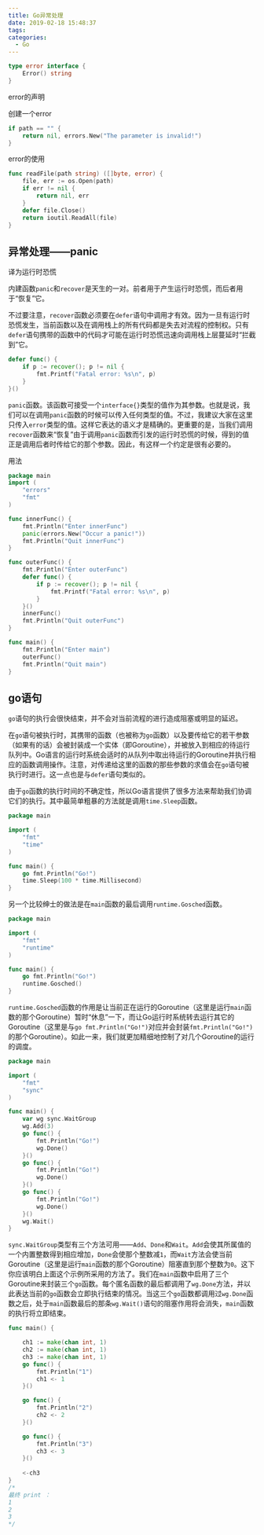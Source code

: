 ```yaml
---
title: Go异常处理
date: 2019-02-18 15:48:37
tags:
categories:
  - Go
---
```


```go
type error interface { 
    Error() string
}
```

error的声明

创建一个error

```go
if path == "" {
    return nil, errors.New("The parameter is invalid!")
}   
```

error的使用

```go
func readFile(path string) ([]byte, error) {
    file, err := os.Open(path)
    if err != nil {
        return nil, err
    }
    defer file.Close()
    return ioutil.ReadAll(file)
}
```

## 异常处理——panic

译为运行时恐慌

内建函数`panic`和`recover`是天生的一对。前者用于产生运行时恐慌，而后者用于“恢复”它。

不过要注意，`recover`函数必须要在`defer`语句中调用才有效。因为一旦有运行时恐慌发生，当前函数以及在调用栈上的所有代码都是失去对流程的控制权。只有`defer`语句携带的函数中的代码才可能在运行时恐慌迅速向调用栈上层蔓延时“拦截到”它。

```go
defer func() {
    if p := recover(); p != nil {
        fmt.Printf("Fatal error: %s\n", p)
    }
}()
```

`panic`函数。该函数可接受一个`interface{}`类型的值作为其参数。也就是说，我们可以在调用`panic`函数的时候可以传入任何类型的值。不过，我建议大家在这里只传入`error`类型的值。这样它表达的语义才是精确的。更重要的是，当我们调用`recover`函数来“恢复”由于调用`panic`函数而引发的运行时恐慌的时候，得到的值正是调用后者时传给它的那个参数。因此，有这样一个约定是很有必要的。

用法

```go
package main
import (
	"errors"
	"fmt"
)

func innerFunc() {
	fmt.Println("Enter innerFunc")
	panic(errors.New("Occur a panic!"))
	fmt.Println("Quit innerFunc")
}

func outerFunc() {
	fmt.Println("Enter outerFunc")
	defer func() {
		if p := recover(); p != nil {
			fmt.Printf("Fatal error: %s\n", p)
		}
	}()
	innerFunc()
	fmt.Println("Quit outerFunc")
}

func main() {
	fmt.Println("Enter main")
	outerFunc()
	fmt.Println("Quit main")
}
```

## go语句

`go`语句的执行会很快结束，并不会对当前流程的进行造成阻塞或明显的延迟。

在`go`语句被执行时，其携带的函数（也被称为`go`函数）以及要传给它的若干参数（如果有的话）会被封装成一个实体（即Goroutine），并被放入到相应的待运行队列中。Go语言的运行时系统会适时的从队列中取出待运行的Goroutine并执行相应的函数调用操作。注意，对传递给这里的函数的那些参数的求值会在`go`语句被执行时进行。这一点也是与`defer`语句类似的。



由于`go`函数的执行时间的不确定性，所以Go语言提供了很多方法来帮助我们协调它们的执行。其中最简单粗暴的方法就是调用`time.Sleep`函数。

```go
package main

import (
    "fmt"
    "time"
)

func main() {
    go fmt.Println("Go!")
    time.Sleep(100 * time.Millisecond)
}
```

另一个比较绅士的做法是在`main`函数的最后调用`runtime.Gosched`函数。

```go
package main

import (
    "fmt"
    "runtime"
)

func main() {
    go fmt.Println("Go!")
    runtime.Gosched()
}
```

`runtime.Gosched`函数的作用是让当前正在运行的Goroutine（这里是运行`main`函数的那个Goroutine）暂时“休息”一下，而让Go运行时系统转去运行其它的Goroutine（这里是与`go fmt.Println("Go!")`对应并会封装`fmt.Println("Go!")`的那个Goroutine）。如此一来，我们就更加精细地控制了对几个Goroutine的运行的调度。

```go
package main

import (
    "fmt"
    "sync"
)

func main() {
    var wg sync.WaitGroup
    wg.Add(3)
    go func() {
        fmt.Println("Go!")
        wg.Done()
    }()
    go func() {
        fmt.Println("Go!")
        wg.Done()
    }()
    go func() {
        fmt.Println("Go!")
        wg.Done()
    }()
    wg.Wait()
}
```

`sync.WaitGroup`类型有三个方法可用——`Add`、`Done`和`Wait`。`Add`会使其所属值的一个内置整数得到相应增加，`Done`会使那个整数减`1`，而`Wait`方法会使当前Goroutine（这里是运行`main`函数的那个Goroutine）阻塞直到那个整数为`0`。这下你应该明白上面这个示例所采用的方法了。我们在`main`函数中启用了三个Goroutine来封装三个`go`函数。每个匿名函数的最后都调用了`wg.Done`方法，并以此表达当前的`go`函数会立即执行结束的情况。当这三个`go`函数都调用过`wg.Done`函数之后，处于`main`函数最后的那条`wg.Wait()`语句的阻塞作用将会消失，`main`函数的执行将立即结束。

```go
func main() {

	ch1 := make(chan int, 1)
	ch2 := make(chan int, 1)
	ch3 := make(chan int, 1)
	go func() {
		fmt.Println("1")
		ch1 <- 1
	}()

	go func() {
		fmt.Println("2")
		ch2 <- 2
	}()

	go func() {
		fmt.Println("3")
		ch3 <- 3
	}()
    
	<-ch3
}
/*
最终 print ：
1
2
3
*/
```



